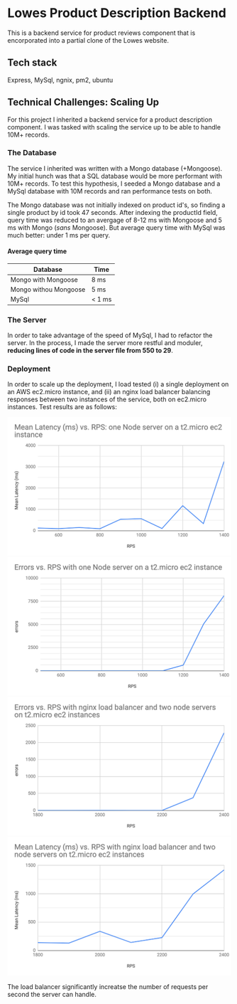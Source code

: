 # Lowes Product Description Backend

This is a backend service for product reviews component that is encorporated into a partial clone of the Lowes website.

## Tech stack

Express, MySql, ngnix, pm2, ubuntu

## Technical Challenges: Scaling Up

For this project I inherited a backend service for a product description component. I was tasked with scaling the service up to be able to handle 10M+ records.

### The Database

The service I inherited was written with a Mongo database (+Mongoose). My initial hunch was that a SQL database would be more performant with 10M+ records. To test this hypothesis, I seeded a Mongo database and a MySql database with 10M records and ran performance tests on both.

The Mongo database was not initially indexed on product id's, so finding a single product by id took 47 seconds. After indexing the productId field, query time was reduced to an avergage of 8-12 ms with Mongoose and 5 ms with Mongo (_sans_ Mongoose). But average query time with MySql was much better: under 1 ms per query.

#### Average query time

| Database              | Time   |
| --------------------- | ------ |
| Mongo with Mongoose   | 8 ms   |
| Mongo withou Mongoose | 5 ms   |
| MySql                 | < 1 ms |

### The Server

In order to take advantage of the speed of MySql, I had to refactor the server. In the process, I made the server more restful and moduler, **reducing lines of code in the server file from 550 to 29**.

### Deployment

In order to scale up the deployment, I load tested (i) a single deployment on an AWS ec2.micro instance, and (ii) an nginx load balancer balancing responses between two instances of the service, both on ec2.micro instances. Test results are as follows:

<img src = "/images/image1.png" >
<img src = "/images/image2.png" >
<img src = "/images/image3.png" >
<img src = "/images/image4.png" >

The load balancer significantly increatse the number of requests per second the server can handle.
